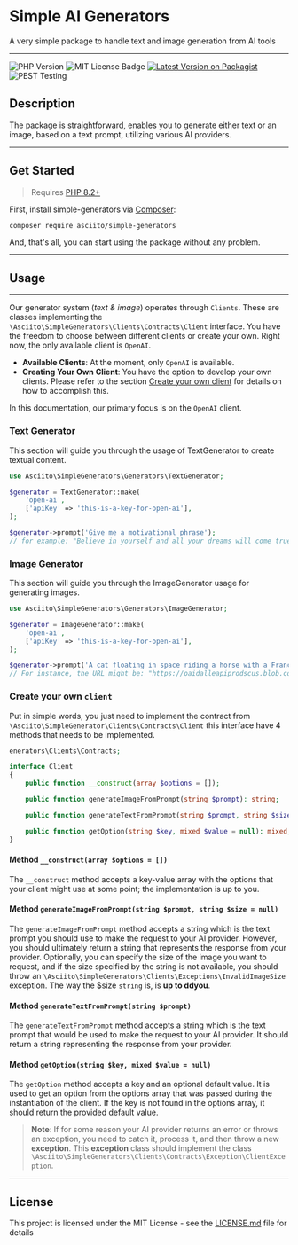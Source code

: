 # Simple AI Generators

A very simple package to handle text and image generation from AI tools

---

![PHP Version](https://img.shields.io/badge/php-%3E%3D%208.2-blue.svg)
![MIT License Badge](https://img.shields.io/badge/license-MIT-blue)
[![Latest Version on Packagist](https://img.shields.io/packagist/v/asciito/simple-generators.svg?style=flat-square)](https://packagist.org/packages/asciito/simple-generators)
![PEST Testing](https://github.com/asciito/simple-generators/actions/workflows/test.yml/badge.svg)

## Description

The package is straightforward, enables you to generate either text or an
image, based on a text prompt, utilizing various AI providers.

---

## Get Started

> Requires [PHP 8.2+](https://www.php.net/releases/)

First, install simple-generators via [Composer](https://getcomposer.org/):

```shell
composer require asciito/simple-generators
```

And, that's all, you can start using the package without any problem.



---

## Usage

---

Our generator system (_text & image_) operates through `Clients`. These are classes implementing the
`\Asciito\SimpleGenerators\Clients\Contracts\Client` interface. You have the freedom to choose between
different clients or create your own. Right now, the only available client is `OpenAI`.

- **Available Clients**: At the moment, only `OpenAI` is available.
- **Creating Your Own Client**: You have the option to develop your own clients. Please refer to the section [Create your own client](#create-your-own-client) for details on how to accomplish this.

In this documentation, our primary focus is on the `OpenAI` client.

### Text Generator

This section will guide you through the usage of TextGenerator to create textual content.

```php
use Asciito\SimpleGenerators\Generators\TextGenerator;

$generator = TextGenerator::make(
    'open-ai',
    ['apiKey' => 'this-is-a-key-for-open-ai'],
);

$generator->prompt('Give me a motivational phrase');
// for example: "Believe in yourself and all your dreams will come true".
```

### Image Generator

This section will guide you through the ImageGenerator usage for generating images.

```php
use Asciito\SimpleGenerators\Generators\ImageGenerator;

$generator = ImageGenerator::make(
    'open-ai',
    ['apiKey' => 'this-is-a-key-for-open-ai'],
);

$generator->prompt('A cat floating in space riding a horse with a France flag');
// For instance, the URL might be: "https://oaidalleapiprodscus.blob.core.windows.net/private/rA23htPg4..."
```

### Create your own `client`

Put in simple words, you just need to implement the contract from `\Asciito\SimpleGenerator\Clients\Contracts\Client`
this interface have 4 methods that needs to be implemented.

```php
enerators\Clients\Contracts;

interface Client
{
    public function __construct(array $options = []);

    public function generateImageFromPrompt(string $prompt): string;

    public function generateTextFromPrompt(string $prompt, string $size = null): string;

    public function getOption(string $key, mixed $value = null): mixed;
}
```

#### Method `__construct(array $options = [])`
The `__construct` method accepts a key-value array with the options that your client might use at some
point; the implementation is up to you.

#### Method `generateImageFromPrompt(string $prompt, string $size = null)`
The `generateImageFromPrompt` method accepts a string which is the text prompt you should use to
make the request to your AI provider. However, you should ultimately return a string that represents
the response from your provider. Optionally, you can specify the size of the image you want to request,
and if the size specified by the string is not available, you should throw an
`\Asciito\SimpleGenerators\Clients\Exceptions\InvalidImageSize` exception. The way the $size
`string` is, is **up to ddyou**.

#### Method `generateTextFromPrompt(string $prompt)`
The `generateTextFromPrompt` method accepts a string which is the text prompt that would be used to
make the request to your AI provider. It should return a string representing the response from your provider.

#### Method `getOption(string $key, mixed $value = null)`
The `getOption` method accepts a key and an optional default value. It is used to get an option
from the options array that was passed during the instantiation of the client. If the key is
not found in the options array, it should return the provided default value.


> **Note**:
> If for some reason your AI provider returns an error or throws an exception, you need to catch
> it, process it, and then throw a new **exception**. This **exception** class should implement
> the class `\Asciito\SimpleGenerators\Clients\Contracts\Exception\ClientException`.
---

## License

This project is licensed under the MIT License - see the [LICENSE.md](LICENSE.md) file for details